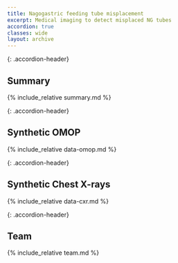 ```yaml
---
title: Nagogastric feeding tube misplacement
excerpt: Medical imaging to detect misplaced NG tubes
accordion: true
classes: wide
layout: archive
---
```


{: .accordion-header}
## Summary

<div class="accordion-content active" markdown="1">
{% include_relative summary.md %}
</div>

{: .accordion-header}
## Synthetic OMOP
<div class="accordion-content" markdown="1">
{% include_relative data-omop.md %}
</div>

{: .accordion-header}
## Synthetic Chest X-rays
<div class="accordion-content" markdown="1">
{% include_relative data-cxr.md %}
</div>

{: .accordion-header}
## Team
<div class="accordion-content" markdown="1">
{% include_relative team.md %}
</div>
